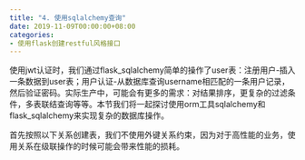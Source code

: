 ```yaml
---
title: "4. 使用sqlalchemy查询"
date: 2019-11-09T00:00:00+08:00
categories:
- 使用flask创建restful风格接口
---
```


使用jwt认证时，我们通过flask_sqlalchemy简单的操作了user表：注册用户-插入一条数据到user表；用户认证-从数据库查询username相匹配的一条用户记录，然后验证密码。实际生产中，可能会有更多的需求：对结果排序，更复杂的过滤条件，多表联结查询等等。本节我们将一起探讨使用orm工具sqlalchemy和flask_sqlalchemy来实现复杂的数据库操作。

<!-- more -->

首先按照以下关系创建表，我们不使用外键关系约束，因为对于高性能的业务，使用关系在级联操作的时候可能会带来性能的损耗。

